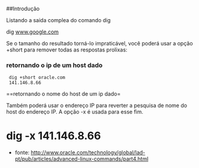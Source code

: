##Introdução

Listando a saida complea do comando dig

dig www.google.com

Se o tamanho do resultado torná-lo impraticável, você poderá usar a opção
+short para remover todas as respostas prolixas:

### retornando o ip de um host dado

     dig +short oracle.com
     141.146.8.66

==retornando o nome do host de um ip dado=

Também poderá usar o endereço IP para reverter a pesquisa de nome do host do
endereço IP. A opção -x é usada para esse fim.


# dig -x 141.146.8.66

* fonte: http://www.oracle.com/technology/global/lad-pt/pub/articles/advanced-linux-commands/part4.html
 
